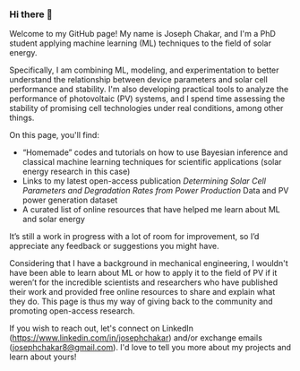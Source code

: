 ### Hi there 👋

Welcome to my GitHub page! My name is Joseph Chakar, and I'm a PhD student applying machine learning (ML) techniques to the field of solar energy.

Specifically, I am combining ML, modeling, and experimentation to better understand the relationship between device parameters and solar cell performance and stability. I'm also developing practical tools to analyze the performance of photovoltaic (PV) systems, and I spend time assessing the stability of promising cell technologies under real conditions, among other things.

On this page, you'll find:
- “Homemade” codes and tutorials on how to use Bayesian inference and classical machine learning techniques for scientific applications (solar energy research in this case) 
- Links to my latest open-access publication _Determining Solar Cell Parameters and Degradation Rates from Power Production_ Data and PV power generation dataset
- A curated list of online resources that have helped me learn about ML and solar energy 

It’s still a work in progress with a lot of room for improvement, so I’d appreciate any feedback or suggestions you might have.

Considering that I have a background in mechanical engineering, I wouldn't have been able to learn about ML or how to apply it to the field of PV if it weren’t for the incredible scientists and researchers who have published their work and provided free online resources to share and explain what they do. This page is thus my way of giving back to the community and promoting open-access research. 

If you wish to reach out, let's connect on LinkedIn (https://www.linkedin.com/in/josephchakar) and/or exchange emails (josephchakar8@gmail.com). I'd love to tell you more about my projects and learn about yours!
